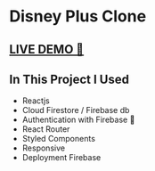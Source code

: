 # Disney Plus Clone


## <a href="https://disneyplus-clone-6fd11.firebaseapp.com/" target="_blank">LIVE DEMO 🔴</a>

## In This Project I Used

- Reactjs
- Cloud Firestore / Firebase db
- Authentication with Firebase 🔑
- React Router
- Styled Components
- Responsive
- Deployment Firebase 
